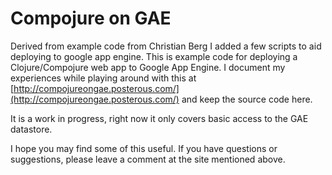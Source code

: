 # Compojure on GAE
Derived from example code from Christian Berg
I added a few scripts to aid deploying to google app engine.
This is example code for deploying a Clojure/Compojure web app to
Google App Engine. I document my experiences while playing around with
this at
[http://compojureongae.posterous.com/](http://compojureongae.posterous.com/)
and keep the source code here.

It is a work in progress, right now it only covers basic access to the
GAE datastore.

I hope you may find some of this useful. If you have questions or
suggestions, please leave a comment at the site mentioned above.
